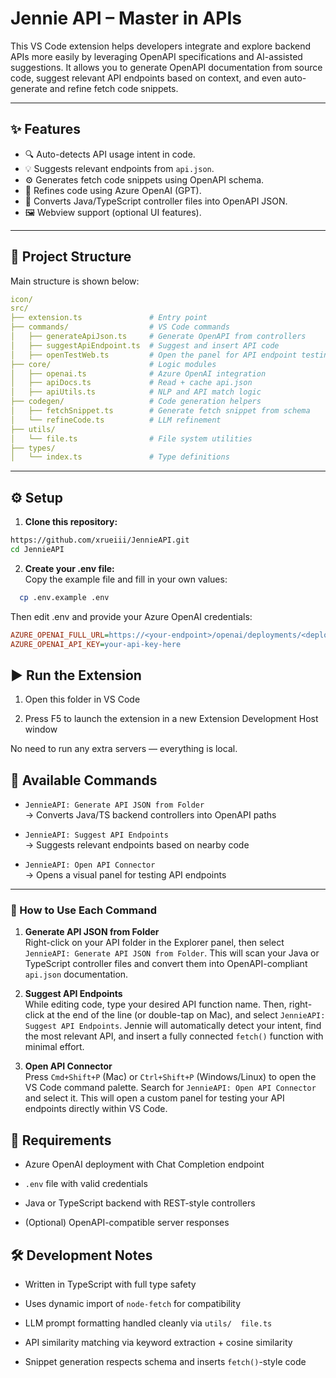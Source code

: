 # Jennie API – Master in APIs

This VS Code extension helps developers integrate and explore backend APIs more easily by leveraging OpenAPI specifications and AI-assisted suggestions. It allows you to generate OpenAPI documentation from source code, suggest relevant API endpoints based on context, and even auto-generate and refine fetch code snippets.

---

## ✨ Features

- 🔍 Auto-detects API usage intent in code.
- 💡 Suggests relevant endpoints from `api.json`.
- ⚙️ Generates fetch code snippets using OpenAPI schema.
- 🧠 Refines code using Azure OpenAI (GPT).
- 📄 Converts Java/TypeScript controller files into OpenAPI JSON.
- 🖼️ Webview support (optional UI features).

---

## 📁 Project Structure
Main structure is shown below:
```yaml
icon/
src/
├── extension.ts               # Entry point
├── commands/                  # VS Code commands
│   ├── generateApiJson.ts     # Generate OpenAPI from controllers
│   ├── suggestApiEndpoint.ts  # Suggest and insert API code
│   ├── openTestWeb.ts         # Open the panel for API endpoint testing
├── core/                      # Logic modules
│   ├── openai.ts              # Azure OpenAI integration
│   ├── apiDocs.ts             # Read + cache api.json
│   ├── apiUtils.ts            # NLP and API match logic
├── codegen/                   # Code generation helpers
│   ├── fetchSnippet.ts        # Generate fetch snippet from schema
│   └── refineCode.ts          # LLM refinement
├── utils/
│   └── file.ts                # File system utilities
├── types/
│   └── index.ts               # Type definitions 

```

---

## ⚙️ Setup

1. **Clone this repository:**

```bash
https://github.com/xrueiii/JennieAPI.git
cd JennieAPI
```
2. **Create your .env file:** \
  Copy the example file and fill in your own values:
```bash
  cp .env.example .env
```
Then edit .env and provide your Azure OpenAI credentials:
```ini
AZURE_OPENAI_FULL_URL=https://<your-endpoint>/openai/deployments/<deployment>/chat/completions?api-version=2025-01-01-preview
AZURE_OPENAI_API_KEY=your-api-key-here
```

## ▶️ Run the Extension

1. Open this folder in VS Code

2. Press F5 to launch the extension in a new Extension Development Host window

No need to run any extra servers — everything is local.

## 🧪 Available Commands

- `JennieAPI: Generate API JSON from Folder`  
  → Converts Java/TS backend controllers into OpenAPI paths

- `JennieAPI: Suggest API Endpoints`  
  → Suggests relevant endpoints based on nearby code

- `JennieAPI: Open API Connector`  
  → Opens a visual panel for testing API endpoints

---

### 🧭 How to Use Each Command

1. **Generate API JSON from Folder**  
   Right-click on your API folder in the Explorer panel, then select `JennieAPI: Generate API JSON from Folder`. This will scan your Java or TypeScript controller files and convert them into OpenAPI-compliant `api.json` documentation.

2. **Suggest API Endpoints**  
   While editing code, type your desired API function name. Then, right-click at the end of the line (or double-tap on Mac), and select `JennieAPI: Suggest API Endpoints`. Jennie will automatically detect your intent, find the most relevant API, and insert a fully connected `fetch()` function with minimal effort.

3. **Open API Connector**  
   Press `Cmd+Shift+P` (Mac) or `Ctrl+Shift+P` (Windows/Linux) to open the VS Code command palette. Search for `JennieAPI: Open API Connector` and select it. This will open a custom panel for testing your API endpoints directly within VS Code.


## 🧠 Requirements
- Azure OpenAI deployment with Chat Completion endpoint

- `.env` file with valid credentials

- Java or TypeScript backend with REST-style controllers

- (Optional) OpenAPI-compatible server responses

## 🛠 Development Notes
- Written in TypeScript with full type safety

- Uses dynamic import of `node-fetch` for compatibility

- LLM prompt formatting handled cleanly via   `utils/  file.ts`

- API similarity matching via keyword extraction + cosine similarity

- Snippet generation respects schema and inserts `fetch()`-style code